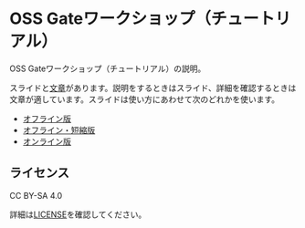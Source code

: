 # OSS Gateワークショップ（チュートリアル）

OSS Gateワークショップ（チュートリアル）の説明。

スライドと[文章](scenario.md)があります。説明をするときはスライド、詳細を確認するときは文章が適しています。スライドは使い方にあわせて次のどれかを使います。

  * [オフライン版](scenario/)
  * [オフライン・短縮版](scenario-short/)
  * [オンライン版](scenario-online/)

## ライセンス

CC BY-SA 4.0

詳細は[LICENSE](LICENSE)を確認してください。
